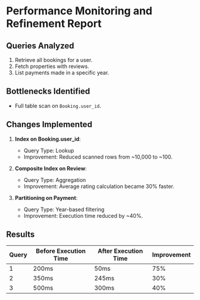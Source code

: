 # Performance Monitoring and Refinement Report

## Queries Analyzed
1. Retrieve all bookings for a user.
2. Fetch properties with reviews.
3. List payments made in a specific year.

## Bottlenecks Identified
- Full table scan on `Booking.user_id`.


## Changes Implemented
1. **Index on Booking.user_id**:
   - Query Type: Lookup
   - Improvement: Reduced scanned rows from ~10,000 to ~100.

2. **Composite Index on Review**:
   - Query Type: Aggregation
   - Improvement: Average rating calculation became 30% faster.

3. **Partitioning on Payment**:
   - Query Type: Year-based filtering
   - Improvement: Execution time reduced by ~40%.

## Results
| Query | Before Execution Time | After Execution Time | Improvement |
|-------|------------------------|----------------------|-------------|
| 1     | 200ms                 | 50ms                | 75%         |
| 2     | 350ms                 | 245ms               | 30%         |
| 3     | 500ms                 | 300ms               | 40%         |



